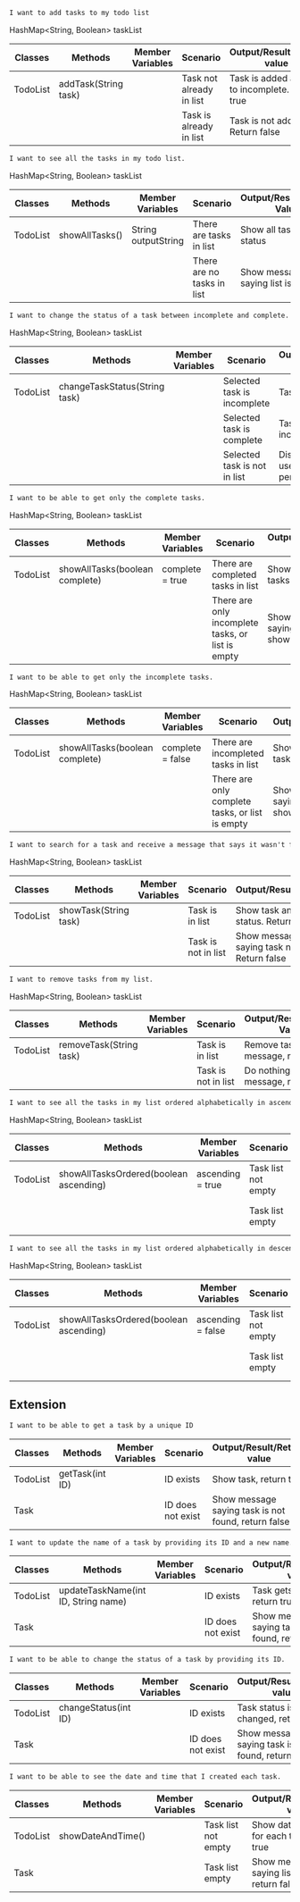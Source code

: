 
````dtd
I want to add tasks to my todo list
````

HashMap<String, Boolean> taskList

| Classes  | Methods              | Member Variables | Scenario                 | Output/Result/Return value                       |
|----------|----------------------|------------------|--------------------------|--------------------------------------------------|
| TodoList | addTask(String task) |                  | Task not already in list | Task is added and set to incomplete. Return true |
|          |                      |                  | Task is already in list  | Task is not added. Return false                  |

````dtd
I want to see all the tasks in my todo list.
````

HashMap<String, Boolean> taskList

| Classes  | Methods        | Member Variables    | Scenario                   | Output/Result/Return Value        |
|----------|----------------|---------------------|----------------------------|-----------------------------------|
| TodoList | showAllTasks() | String outputString | There are tasks in list    | Show all tasks and status         |
|          |                |                     | There are no tasks in list | Show message saying list is empty |

````dtd
I want to change the status of a task between incomplete and complete.
````

HashMap<String, Boolean> taskList

| Classes  | Methods                       | Member Variables | Scenario                     | Output/Result/Return Value                   |
|----------|-------------------------------|------------------|------------------------------|----------------------------------------------|
| TodoList | changeTaskStatus(String task) |                  | Selected task is incomplete  | Task is now complete                         |
|          |                               |                  | Selected task is complete    | Task is now incomplete                       |
|          |                               |                  | Selected task is not in list | Display message to user, no action performed |

````dtd
I want to be able to get only the complete tasks.
````

HashMap<String, Boolean> taskList

| Classes  | Methods                        | Member Variables | Scenario                                          | Output/Result/Return Value           |
|----------|--------------------------------|------------------|---------------------------------------------------|--------------------------------------|
| TodoList | showAllTasks(boolean complete) | complete = true  | There are completed tasks in list                 | Show all completed tasks             |
|          |                                |                  | There are only incomplete tasks, or list is empty | Show message saying no tasks to show |

````dtd
I want to be able to get only the incomplete tasks.
````

HashMap<String, Boolean> taskList

| Classes  | Methods                        | Member Variables | Scenario                                        | Output/Result/Return                 |
|----------|--------------------------------|------------------|-------------------------------------------------|--------------------------------------|
| TodoList | showAllTasks(boolean complete) | complete = false | There are incompleted tasks in list             | Show all incompleted tasks           |
|          |                                |                  | There are only complete tasks, or list is empty | Show message saying no tasks to show |

````dtd
I want to search for a task and receive a message that says it wasn't found if it doesn't exist.
````

HashMap<String, Boolean> taskList

| Classes  | Methods               | Member Variables | Scenario            | Output/Result/Return                             |
|----------|-----------------------|------------------|---------------------|--------------------------------------------------|
| TodoList | showTask(String task) |                  | Task is in list     | Show task and task status. Return true           |
|          |                       |                  | Task is not in list | Show message saying task not found. Return false |

````dtd
I want to remove tasks from my list.
````

HashMap<String, Boolean> taskList

| Classes  | Methods                 | Member Variables | Scenario            | Output/Result/Return Value                |
|----------|-------------------------|------------------|---------------------|-------------------------------------------|
| TodoList | removeTask(String task) |                  | Task is in list     | Remove task, display message, return true |
|          |                         |                  | Task is not in list | Do nothing, display message, return false |

````dtd
I want to see all the tasks in my list ordered alphabetically in ascending order.
````

HashMap<String, Boolean> taskList

| Classes  | Methods                                | Member Variables | Scenario            | Output/Result/Return Value                                |
|----------|----------------------------------------|------------------|---------------------|-----------------------------------------------------------|
| TodoList | showAllTasksOrdered(boolean ascending) | ascending = true | Task list not empty | Show all tasks in ascending order. Return true            |
|          |                                        |                  | Task list empty     | Show message to user about list being empty. Return false |

````dtd
I want to see all the tasks in my list ordered alphabetically in descending order.
````

HashMap<String, Boolean> taskList

| Classes  | Methods                                | Member Variables  | Scenario            | Output/Result/Return Value                        |
|----------|----------------------------------------|-------------------|---------------------|---------------------------------------------------|
| TodoList | showAllTasksOrdered(boolean ascending) | ascending = false | Task list not empty | Show all tasks in descending order. Return true   |
|          |                                        |                   | Task list empty     | Show message about list being empty. Return false |

## Extension

````dtd
I want to be able to get a task by a unique ID
````

| Classes  | Methods         | Member Variables | Scenario          | Output/Result/Return value                          |
|----------|-----------------|------------------|-------------------|-----------------------------------------------------|
| TodoList | getTask(int ID) |                  | ID exists         | Show task, return true                              |
| Task     |                 |                  | ID does not exist | Show message saying task is not found, return false |

````dtd
I want to update the name of a task by providing its ID and a new name.
````

| Classes  | Methods                             | Member Variables | Scenario          | Output/Result/Return value                          |
|----------|-------------------------------------|------------------|-------------------|-----------------------------------------------------|
| TodoList | updateTaskName(int ID, String name) |                  | ID exists         | Task gets new name, return true                     |
| Task     |                                     |                  | ID does not exist | Show message saying task is not found, return false |

````dtd
I want to be able to change the status of a task by providing its ID.
````

| Classes  | Methods              | Member Variables | Scenario          | Output/Result/Return value                          |
|----------|----------------------|------------------|-------------------|-----------------------------------------------------|
| TodoList | changeStatus(int ID) |                  | ID exists         | Task status is changed, return true                 |
| Task     |                      |                  | ID does not exist | Show message saying task is not found, return false |

````dtd
I want to be able to see the date and time that I created each task.
````

| Classes  | Methods           | Member Variables | Scenario            | Output/Result/Return value                      |
|----------|-------------------|------------------|---------------------|-------------------------------------------------|
| TodoList | showDateAndTime() |                  | Task list not empty | Show date and time for each task, return true   |
| Task     |                   |                  | Task list empty     | Show message saying list is empty, return false |

